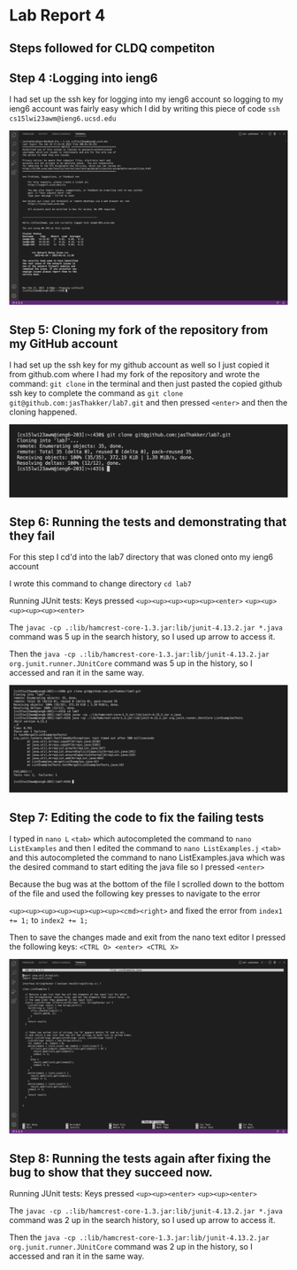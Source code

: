 # **Lab Report 4**

## Steps followed for CLDQ competiton

## Step 4 :Logging into ieng6

I had set up the ssh key for logging into my ieng6 account so logging to my ieng6 account was fairly easy which I did by writing this piece of code
`ssh cs15lwi23awm@ieng6.ucsd.edu`

![](Step4.png)

## Step 5: Cloning my fork of the repository from my GitHub account
I had set up the ssh key for my github account as well so I just copied it from github.com where I had my fork of the repository and wrote the command:
`git clone` in the terminal and then just pasted the copied github ssh key to complete the command as `git clone git@github.com:jasThakker/lab7.git`
and then pressed `<enter>` and then the cloning happened.

![](Step5.png)

## Step 6: Running the tests and demonstrating that they fail
For this step I cd'd into the lab7 directory that was cloned onto my ieng6 account 

I wrote this command to change directory `cd lab7`

Running JUnit tests: Keys pressed `<up><up><up><up><up><enter>` `<up><up><up><up><up><enter>`
  

The `javac -cp .:lib/hamcrest-core-1.3.jar:lib/junit-4.13.2.jar *.java` command was 5 up in the search history, so I used up arrow to access it. 

Then the `java -cp .:lib/hamcrest-core-1.3.jar:lib/junit-4.13.2.jar org.junit.runner.JUnitCore` command was 5 up in the history, so I accessed and ran it in the same way.
 
![](Step6.png)
  
##  Step 7: Editing the code to fix the failing tests
  
I typed in `nano L` `<tab>` which autocompleted the command to `nano ListExamples` and then I edited the command to `nano ListExamples.j` `<tab>` and this autocompleted the command to nano ListExamples.java which was the desired command to start editing the java file so I pressed `<enter>`


Because the bug was at the bottom of the file I scrolled down to the bottom of the file and used the following key presses to navigate to the error
  
`<up><up><up><up><up><up><up><cmd><right>` and fixed the error from `index1 += 1;` to `index2 += 1;`

Then to save the changes made and exit from the nano text editor I pressed the following keys: `<CTRL O> <enter> <CTRL X>`

![](Step7.png) 


## Step 8: Running the tests again after fixing the bug to show that they succeed now.

Running JUnit tests: Keys pressed `<up><up><enter>` `<up><up><enter>`
  
The `javac -cp .:lib/hamcrest-core-1.3.jar:lib/junit-4.13.2.jar *.java` command was 2 up in the search history, so I used up arrow to access it. 

Then the `java -cp .:lib/hamcrest-core-1.3.jar:lib/junit-4.13.2.jar org.junit.runner.JUnitCore` command was 2 up in the history, so I accessed and ran it in the same way.





